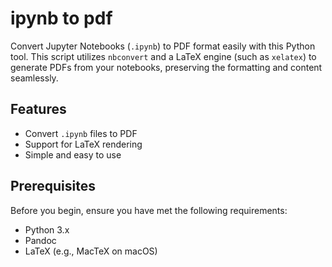 # ipynb to pdf

Convert Jupyter Notebooks (`.ipynb`) to PDF format easily with this Python tool. This script utilizes `nbconvert` and a LaTeX engine (such as `xelatex`) to generate PDFs from your notebooks, preserving the formatting and content seamlessly.

## Features

- Convert `.ipynb` files to PDF
- Support for LaTeX rendering
- Simple and easy to use

## Prerequisites

Before you begin, ensure you have met the following requirements:
- Python 3.x
- Pandoc
- LaTeX (e.g., MacTeX on macOS)

